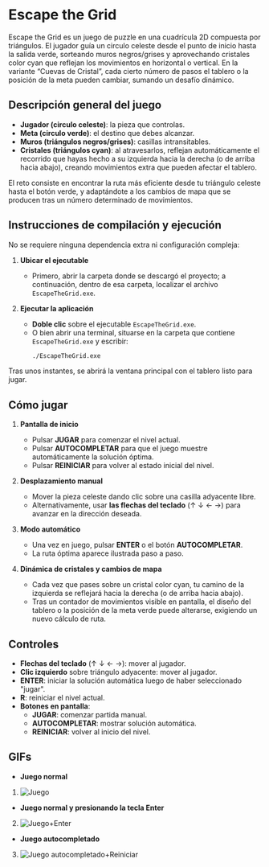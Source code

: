 # Escape the Grid

Escape the Grid es un juego de puzzle en una cuadrícula 2D compuesta por triángulos. El jugador guía un circulo celeste desde el punto de inicio hasta la salida verde, sorteando muros negros/grises y aprovechando cristales color cyan que reflejan los movimientos en horizontal o vertical. En la variante “Cuevas de Cristal”, cada cierto número de pasos el tablero o la posición de la meta pueden cambiar, sumando un desafío dinámico.

## Descripción general del juego

- **Jugador (circulo celeste)**: la pieza que controlas.  
- **Meta (circulo verde)**: el destino que debes alcanzar.  
- **Muros (triángulos negros/grises)**: casillas intransitables.  
- **Cristales (triángulos cyan)**: al atravesarlos, reflejan automáticamente el recorrido que hayas hecho a su izquierda hacia la derecha (o de arriba hacia abajo), creando movimientos extra que pueden afectar el tablero.

El reto consiste en encontrar la ruta más eficiente desde tu triángulo celeste hasta el botón verde, y adaptándote a los cambios de mapa que se producen tras un número determinado de movimientos.

## Instrucciones de compilación y ejecución

No se requiere ninguna dependencia extra ni configuración compleja:

1. **Ubicar el ejecutable**  
   - Primero, abrir la carpeta donde se descargó el proyecto; a continuación, dentro de esa carpeta, localizar el archivo `EscapeTheGrid.exe`.
     
3. **Ejecutar la aplicación**  
   - **Doble clic** sobre el ejecutable `EscapeTheGrid.exe`.  
   - O bien abrir una terminal, situarse en la carpeta que contiene `EscapeTheGrid.exe` y escribir:
     ```bash
     ./EscapeTheGrid.exe
     ```
  Tras unos instantes, se abrirá la ventana principal con el tablero listo para jugar.

## Cómo jugar

1. **Pantalla de inicio**  
   - Pulsar **JUGAR** para comenzar el nivel actual.  
   - Pulsar **AUTOCOMPLETAR** para que el juego muestre automáticamente la solución óptima.  
   - Pulsar **REINICIAR** para volver al estado inicial del nivel.

2. **Desplazamiento manual**  
   - Mover la pieza celeste dando clic sobre una casilla adyacente libre.  
   - Alternativamente, usar **las flechas del teclado** (↑ ↓ ← →) para avanzar en la dirección deseada.

3. **Modo automático**  
   - Una vez en juego, pulsar **ENTER** o el botón **AUTOCOMPLETAR**.  
   - La ruta óptima aparece ilustrada paso a paso.

4. **Dinámica de cristales y cambios de mapa**  
   - Cada vez que pases sobre un cristal color cyan, tu camino de la izquierda se reflejará hacia la derecha (o de arriba hacia abajo).  
   - Tras un contador de movimientos visible en pantalla, el diseño del tablero o la posición de la meta verde puede alterarse, exigiendo un nuevo cálculo de ruta.

## Controles

- **Flechas del teclado** (↑ ↓ ← →): mover al jugador.  
- **Clic izquierdo** sobre triángulo adyacente: mover al jugador.  
- **ENTER**: iniciar la solución automática luego de haber seleccionado "jugar".  
- **R**: reiniciar el nivel actual.  
- **Botones en pantalla**:  
  - **JUGAR**: comenzar partida manual.  
  - **AUTOCOMPLETAR**: mostrar solución automática.  
  - **REINICIAR**: volver al inicio del nivel.
 
## GIFs

- **Juego normal**
1. ![Juego](https://media4.giphy.com/media/v1.Y2lkPTc5MGI3NjExMXpoNTQyazVndnU5NGV0Ymxndnp1dXJheDRuaGc1bDhkZ2U3eXcydSZlcD12MV9pbnRlcm5hbF9naWZfYnlfaWQmY3Q9Zw/jiFarEgbM4i6J2fvjS/giphy.gif)
- **Juego normal y presionando la tecla Enter**  
2. ![Juego+Enter](https://media2.giphy.com/media/v1.Y2lkPTc5MGI3NjExYTF4aGh1OG5lejhxamJqbXU3NGJ4Mng3a2g1anViY3B1dGpod2VteCZlcD12MV9pbnRlcm5hbF9naWZfYnlfaWQmY3Q9Zw/I2JAOdjqpBtHoAZ6EA/giphy.gif)
- **Juego autocompletado**
3. ![Juego autocompletado+Reiniciar](https://media3.giphy.com/media/v1.Y2lkPTc5MGI3NjExZjllZnR3bHczMG5kOGk2dmtpbTNoOXZ4OWVyeW4zZDk3czYxZTk1aiZlcD12MV9pbnRlcm5hbF9naWZfYnlfaWQmY3Q9Zw/Xi8NyQcZpfTpb1S2Oe/giphy.gif)   


